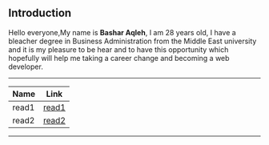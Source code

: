 
<!-- Intro -->

## Introduction
Hello everyone,My name is **Bashar Aqleh**, I am 28 years old, I have a bleacher degree in Business Administration from the Middle East university and it is my pleasure to be hear and to have this opportunity which hopefully will help me taking a career change and becoming a web developer.

---

<!-- Table -->

| Name | Link |
| --- | --- |
| read1 |  [read1](https://b-aq.github.io/reading-notes/read1) |
| read2 | [read2](https://b-aq.github.io/reading-notes/read2) |

---